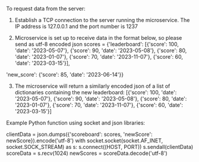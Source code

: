 To request data from the server:
1. Establish a TCP connection to the server running the microservice. The IP address is 127.0.0.1 and the port number is 1237

2. Microservice is set up to receive data in the format below, so please send as utf-8 encoded json
scores = {'leaderboard': [{'score': 100, 'date': '2023-05-07'},
{'score': 90, 'date': '2023-05-08'},
{'score': 80, 'date': '2023-01-07'},
{'score': 70, 'date': '2023-11-07'},
{'score': 60, 'date': '2023-03-15'}],
  
'new_score': {'score': 85, 'date': '2023-06-14'}}

3. The microservice will return a similarly encoded json of a list of dictionaries containing the new leaderboard:
[{'score': 100, 'date': '2023-05-07'},
{'score': 90, 'date': '2023-05-08'},
{'score': 80, 'date': '2023-01-07'},
{'score': 70, 'date': '2023-11-07'},
{'score': 60, 'date': '2023-03-15'}]

Example Python function using socket and json libraries:

clientData = json.dumps({'scoreboard': scores, 'newScore': newScore}).encode('utf-8')
with socket.socket(socket.AF_INET, socket.SOCK_STREAM) as s:
  s.connect((HOST, PORT))
  s.sendall(clientData)
  scoreData = s.recv(1024)
newScores = scoreData.decode('utf-8')

